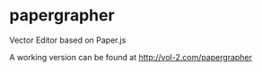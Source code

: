 # papergrapher
Vector Editor based on Paper.js

A working version can be found at http://vol-2.com/papergrapher

